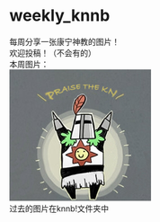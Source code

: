# weekly_knnb
每周分享一张康宁神教的图片！  
欢迎投稿！（不会有的）  
本周图片：  
![图片无法显示](knnb!/2020-7-23_最初之作-赞美康宁.jpg)  
过去的图片在knnb!文件夹中
